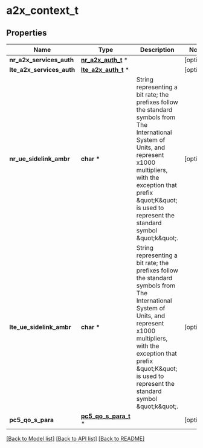 # a2x_context_t

## Properties
Name | Type | Description | Notes
------------ | ------------- | ------------- | -------------
**nr_a2x_services_auth** | [**nr_a2x_auth_t**](nr_a2x_auth.md) \* |  | [optional] 
**lte_a2x_services_auth** | [**lte_a2x_auth_t**](lte_a2x_auth.md) \* |  | [optional] 
**nr_ue_sidelink_ambr** | **char \*** | String representing a bit rate; the prefixes follow the standard symbols from The International System of Units, and represent x1000 multipliers, with the exception that prefix \&quot;K\&quot; is used to represent the standard symbol \&quot;k\&quot;.  | [optional] 
**lte_ue_sidelink_ambr** | **char \*** | String representing a bit rate; the prefixes follow the standard symbols from The International System of Units, and represent x1000 multipliers, with the exception that prefix \&quot;K\&quot; is used to represent the standard symbol \&quot;k\&quot;.  | [optional] 
**pc5_qo_s_para** | [**pc5_qo_s_para_t**](pc5_qo_s_para.md) \* |  | [optional] 

[[Back to Model list]](../README.md#documentation-for-models) [[Back to API list]](../README.md#documentation-for-api-endpoints) [[Back to README]](../README.md)



